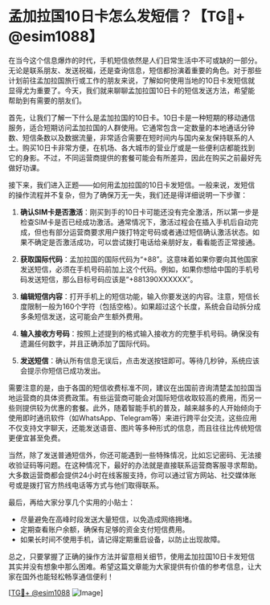 # 孟加拉国10日卡怎么发短信？【TG💪+ @esim1088】

在当今这个信息爆炸的时代，手机短信依然是人们日常生活中不可或缺的一部分。无论是联系朋友、发送祝福，还是查询信息，短信都扮演着重要的角色。对于那些计划前往孟加拉国旅行或工作的朋友来说，了解如何使用当地的10日卡发短信就显得尤为重要了。今天，我们就来聊聊孟加拉国10日卡的短信发送方法，希望能帮助到有需要的朋友们。

首先，让我们了解一下什么是孟加拉国的10日卡。10日卡是一种短期的移动通信服务，适合短期访问孟加拉国的人群使用。它通常包含一定数量的本地通话分钟数、短信条数以及数据流量，非常适合需要在短时间内与国内亲友保持联系的人士。购买10日卡非常方便，在机场、各大城市的营业厅或是一些便利店都能找到它的身影。不过，不同运营商提供的套餐可能会有所差异，因此在购买之前最好先做好功课。

接下来，我们进入正题——如何用孟加拉国的10日卡发短信。一般来说，发短信的操作流程并不复杂，但为了确保万无一失，我们还是得详细说明一下步骤：

1. **确认SIM卡是否激活**：刚买到手的10日卡可能还没有完全激活，所以第一步是检查SIM卡是否已经成功激活。通常情况下，激活过程会在插入手机后自动完成，但也有部分运营商要求用户拨打特定号码或者通过短信确认激活状态。如果不确定是否激活成功，可以尝试拨打电话给亲朋好友，看看能否正常接通。

2. **获取国际代码**：孟加拉国的国际代码为“+88”。这意味着如果你要向其他国家发送短信，必须在手机号码前加上这个代码。例如，如果你想给中国的手机号码发送短信，那么目标号码应该是“+881390XXXXXX”。

3. **编辑短信内容**：打开手机上的短信功能，输入你要发送的内容。注意，短信长度限制一般为160个字符（包括空格）。如果超过这个长度，系统会自动拆分成多条短信发送，这可能会产生额外费用。

4. **输入接收方号码**：按照上述提到的格式输入接收方的完整手机号码。确保没有遗漏任何数字，并且正确添加了国际代码。

5. **发送短信**：确认所有信息无误后，点击发送按钮即可。等待几秒钟，系统应该会提示你短信已成功发出。

需要注意的是，由于各国的短信收费标准不同，建议在出国前咨询清楚孟加拉国当地运营商的具体资费政策。有些运营商可能会对国际短信收取较高的费用，而另一些则提供较为优惠的套餐。此外，随着智能手机的普及，越来越多的人开始倾向于使用即时通讯软件（如WhatsApp、Telegram等）来进行跨平台交流，这些应用不仅支持文字聊天，还能发送语音、图片等多种形式的信息，而且往往比传统短信更便宜甚至免费。

当然，除了发送普通短信外，你还可能遇到一些特殊情况，比如忘记密码、无法接收验证码等问题。在这种情况下，最好的办法就是直接联系运营商客服寻求帮助。大多数运营商都会提供24小时在线客服支持，你可以通过官方网站、社交媒体账号或是拨打官方热线电话等方式与他们取得联系。

最后，再给大家分享几个实用的小贴士：
- 尽量避免在高峰时段发送大量短信，以免造成网络拥堵。
- 定期查看账户余额，确保有足够的资金支付短信费用。
- 如果长时间不使用手机，请记得定期重启设备，以防止出现故障。

总之，只要掌握了正确的操作方法并留意相关细节，使用孟加拉国10日卡发短信其实并没有想象中那么困难。希望这篇文章能为大家提供有价值的参考信息，让大家在国外也能轻松畅享通信便利！

[[TG💪+ @esim1088](https://t.me/s/esim1088) ![Image](https://i.postimg.cc/4NQfJmqS/Snipaste-2025-05-13-00-14-12.png)]